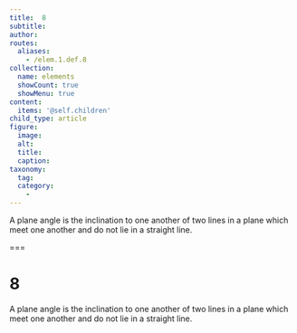 ```yaml
---
title:  8
subtitle: 
author:
routes:
  aliases:
    - /elem.1.def.8
collection:
  name: elements
  showCount: true
  showMenu: true
content:
  items: '@self.children'
child_type: article
figure:
  image:
  alt:
  title:
  caption:
taxonomy:
  tag:
  category:
    - 
---
```


<p>A <term>plane angle</term> is the inclination to one another of two lines in a plane which meet one another and do not lie in a straight line.</p>

===

<h1>8</h1>
<p>A <term>plane angle</term> is the inclination to one another of two lines in a plane which meet one another and do not lie in a straight line.</p>
